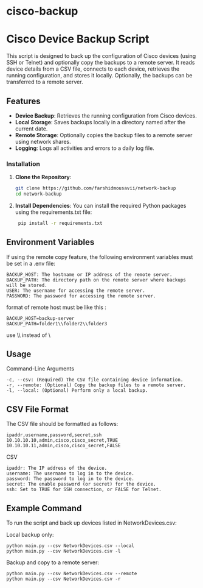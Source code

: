 # cisco-backup

# Cisco Device Backup Script

This script is designed to back up the configuration of Cisco devices (using SSH or Telnet) and optionally copy the backups to a remote server. It reads device details from a CSV file, connects to each device, retrieves the running configuration, and stores it locally. Optionally, the backups can be transferred to a remote server.

## Features

- **Device Backup**: Retrieves the running configuration from Cisco devices.
- **Local Storage**: Saves backups locally in a directory named after the current date.
- **Remote Storage**: Optionally copies the backup files to a remote server using network shares.
- **Logging**: Logs all activities and errors to a daily log file.

### Installation

1. **Clone the Repository**:

   ```sh
   git clone https://github.com/farshidmousavii/network-backup
   cd network-backup
   ```

2. **Install Dependencies**:
   You can install the required Python packages using the requirements.txt file:
   ```sh
    pip install -r requirements.txt
   ```

## Environment Variables

If using the remote copy feature, the following environment variables must be set in a .env file:

    BACKUP_HOST: The hostname or IP address of the remote server.
    BACKUP_PATH: The directory path on the remote server where backups will be stored.
    USER: The username for accessing the remote server.
    PASSWORD: The password for accessing the remote server.

format of remote host must be like this :

    BACKUP_HOST=backup-server
    BACKUP_PATH=folder1\\folder2\\folder3

use \\\ instead of \

## Usage

Command-Line Arguments

    -c, --csv: (Required) The CSV file containing device information.
    -r, --remote: (Optional) Copy the backup files to a remote server.
    -l, --local: (Optional) Perform only a local backup.

## CSV File Format

The CSV file should be formatted as follows:

    ipaddr,username,password,secret,ssh
    10.10.10.10,admin,cisco,cisco_secret,TRUE
    10.10.10.11,admin,cisco,cisco_secret,FALSE

CSV

    ipaddr: The IP address of the device.
    username: The username to log in to the device.
    password: The password to log in to the device.
    secret: The enable password (or secret) for the device.
    ssh: Set to TRUE for SSH connection, or FALSE for Telnet.

## Example Command

To run the script and back up devices listed in NetworkDevices.csv:

Local backup only:

    python main.py --csv NetworkDevices.csv --local
    python main.py --csv NetworkDevices.csv -l

Backup and copy to a remote server:

    python main.py --csv NetworkDevices.csv --remote
    python main.py --csv NetworkDevices.csv -r
